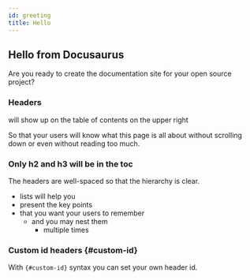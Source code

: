 ```yaml
---
id: greeting
title: Hello
---
```


## Hello from Docusaurus

Are you ready to create the documentation site for your open source project?

### Headers

will show up on the table of contents on the upper right

So that your users will know what this page is all about without scrolling down or even without reading too much.

### Only h2 and h3 will be in the toc

The headers are well-spaced so that the hierarchy is clear.

- lists will help you
- present the key points
- that you want your users to remember
    - and you may nest them
        - multiple times

### Custom id headers {#custom-id}

With `{#custom-id}` syntax you can set your own header id.